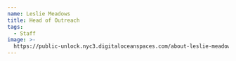 ```yaml
---
name: Leslie Meadows
title: Head of Outreach
tags:
  - Staff
image: >-
  https://public-unlock.nyc3.digitaloceanspaces.com/about-leslie-meadows-headshot.png
---
```


